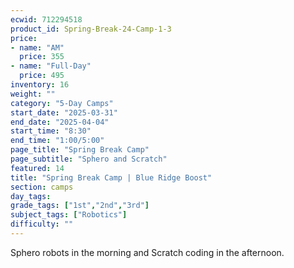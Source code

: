 ```yaml
---
ecwid: 712294518
product_id: Spring-Break-24-Camp-1-3
price:
- name: "AM"
  price: 355
- name: "Full-Day"
  price: 495
inventory: 16
weight: ""
category: "5-Day Camps"
start_date: "2025-03-31"
end_date: "2025-04-04"
start_time: "8:30"
end_time: "1:00/5:00"
page_title: "Spring Break Camp"
page_subtitle: "Sphero and Scratch"
featured: 14
title: "Spring Break Camp | Blue Ridge Boost"
section: camps
day_tags: 
grade_tags: ["1st","2nd","3rd"]
subject_tags: ["Robotics"]
difficulty: ""
---
```

<p>Sphero robots in the morning and Scratch coding in the afternoon.</p>
